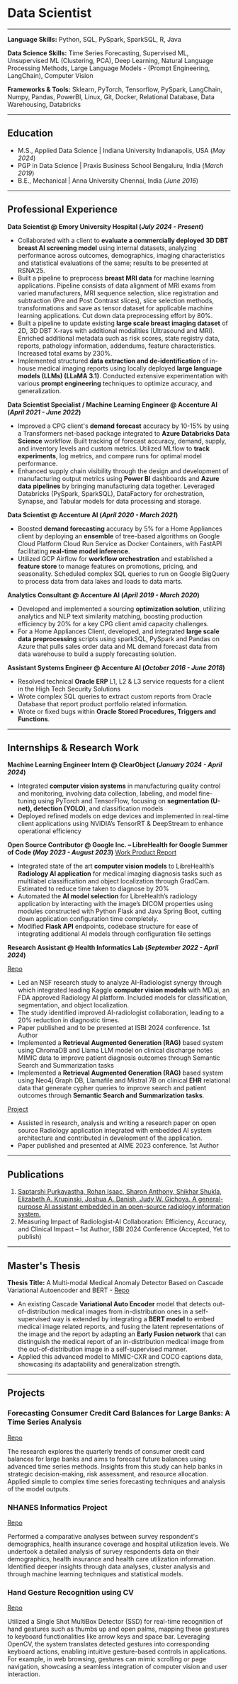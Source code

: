 # Data Scientist

* * *

**Language Skills:** Python, SQL, PySpark, SparkSQL, R, Java

**Data Science Skills:** Time Series Forecasting, Supervised ML, Unsupervised ML (Clustering, PCA), Deep Learning, Natural Language Processing Methods, Large Language Models - (Prompt Engineering, LangChain), Computer Vision

**Frameworks & Tools:** Sklearn, PyTorch, Tensorflow, PySpark, LangChain, Numpy, Pandas, PowerBI, Linux, Git, Docker, Relational Database, Data Warehousing, Databricks

* * *

## Education
- M.S., Applied Data Science	| Indiana University Indianapolis, USA (_May 2024_)
- PGP in Data Science | Praxis Business School Bengaluru, India (_March 2019_)
- B.E., Mechanical | Anna University Chennai, India (_June 2016_)

* * *

## Professional Experience
**Data Scientist @ Emory University Hospital (_July 2024 - Present_)**
- Collaborated with a client to **evaluate a commercially deployed 3D DBT breast AI screening model** using internal datasets, analyzing performance across outcomes, demographics, imaging characteristics and statistical evaluations of the same; results to be presented at RSNA’25. 
- Built a pipeline to preprocess **breast MRI data** for machine learning applications. Pipeline consists of data alignment of MRI exams from varied manufacturers, MRI sequence selection, slice registration and subtraction (Pre and Post Contrast slices), slice selection methods, transformations and save as tensor dataset for applicable machine learning applications. Cut down data preprocessing effort by 80%.
- Built a pipeline to update existing **large scale breast imaging dataset** of 2D, 3D DBT X-rays with additional modalities (Ultrasound and MRI). Enriched additional metadata such as risk scores, state registry data, reports, pathology information, addendums, feature characteristics. Increased total exams by 230%.
- Implemented structured **data extraction and de-identification** of in-house medical imaging reports using locally deployed **large language models (LLMs) (LLaMA 3.1)**. Conducted extensive experimentation with various **prompt engineering** techniques to optimize accuracy, and generalization.

**Data Scientist Specialist / Machine Learning Engineer @ Accenture AI (_April 2021 - June 2022_)**
- Improved a CPG client's **demand forecast** accuracy by 10-15% by using a Transformers net-based package integrated to **Azure Databricks Data Science** workflow. Built tracking of forecast accuracy, demand, supply, and inventory levels and custom metrics. Utilized MLflow to **track experiments**, log metrics, and compare runs for optimal model performance.
- Enhanced supply chain visibility through the design and development of manufacturing output metrics using **Power BI** dashboards and **Azure data pipelines** by bringing manufacturing data together. Leveraged Databricks (PySpark, SparkSQL), DataFactory for orchestration, Synapse, and Tabular models for data processing and storage.

**Data Scientist @ Accenture AI (_April 2020 - March 2021_)**
- Boosted **demand forecasting** accuracy by 5% for a Home Appliances client by deploying an **ensemble** of tree-based algorithms on Google Cloud Platform Cloud Run Service as Docker Containers, with FastAPI facilitating **real-time model inference**. 
- Utilized GCP Airflow for **workflow orchestration** and established a **feature store** to manage features on promotions, pricing, and seasonality. Scheduled complex SQL queries to run on Google BigQuery to process data from data lakes and loads to data marts.

**Analytics Consultant @ Accenture AI (_April 2019 - March 2020_)**
- Developed and implemented a sourcing **optimization solution**, utilizing analytics and NLP text similarity matching, boosting production efficiency by 20% for a key CPG client amid capacity challenges.
- For a Home Appliances Client, developed, and integrated **large scale data preprocessing** scripts using sparkSQL, PySpark and Pandas on Azure that pulls sales order data and ML demand forecast data from data warehouse to build a supply forecasting solution.

**Assistant Systems Engineer @ Accenture AI (_October 2016 - June 2018_)**
- Resolved technical **Oracle ERP** L1, L2 & L3 service requests for a client in the High Tech Security Solutions
- Wrote complex SQL queries to extract custom reports from Oracle Database that report product portfolio related information.
- Wrote or fixed bugs within **Oracle Stored Procedures, Triggers and Functions**.

* * *

## Internships & Research Work
**Machine Learning Engineer Intern @ ClearObject (_January 2024 - April 2024_)**

- Integrated **computer vision systems** in manufacturing quality control and monitoring, involving data collection, labeling, and model fine-tuning using PyTorch and TensorFlow, focusing on **segmentation (U-net), detection (YOLO)**, and classification models
- Deployed refined models on edge devices and implemented in real-time client applications using NVIDIA’s TensorRT & DeepStream to enhance operational efficiency

**Open Source Contributor @ Google Inc. – LibreHealth for Google Summer of Code (_May 2023 - August 2023_)**
[Work Product Report](https://rohanisaac.blogspot.com/2023/08/google-summer-of-code-2023-ai-model.html)

- Integrated state of the art **computer vision models** to LibreHealth’s **Radiology AI application** for medical imaging diagnosis tasks such as multilabel classification and object localization through GradCam. Estimated to reduce time taken to diagnose by 20%
- Automated the **AI model selection** for LibreHealth’s radiology application by interacting with the image’s DICOM properties using modules constructed with Python Flask and Java Spring Boot, cutting down application configuration time completely.
- Modified **Flask API** endpoints, codebase structure for ease of integrating additional AI models through configuration file settings

**Research Assistant @ Health Informatics Lab (_September 2022 - April 2024_)**

[Repo](https://github.com/rogyizac/MD.ai)

- Led an NSF research study to analyze AI-Radiologist synergy through which integrated leading Kaggle **computer vision models** with MD.ai, an FDA approved Radiology AI platform. Included models for classification, segmentation, and object localization.
- The study identified improved AI-radiologist collaboration, leading to a 20% reduction in diagnostic times.
- Paper published and to be presented at ISBI 2024 conference. 1st Author
- Implemented a **Retrieval Augmented Generation (RAG)** based system using ChromaDB and Llama LLM model on clinical discharge notes MIMIC data to improve patient diagnosis outcomes through Semantic Search and Summarization tasks
- Implemented a **Retrieval Augmented Generation (RAG)** based system using Neo4j Graph DB, Llamafile and Mistral 7B on clinical **EHR** relational data that generate cypher queries to improve search and patient outcomes through **Semantic Search and Summarization tasks**.

[Project](https://librehealth.io/projects/lh-radiology/)
- Assisted in research, analysis and writing a research paper on open source Radiology application integrated with embedded AI system architecture and contributed in development of the application.
- Paper published and presented at AIME 2023 conference. 1st Author

* * *

## Publications
1. [Saptarshi Purkayastha, Rohan Isaac, Sharon Anthony, Shikhar Shukla, Elizabeth A. Krupinski, Joshua A. Danish, Judy W. Gichoya. A general-purpose AI assistant embedded in an open-source radiology information system.](https://doi.org/10.48550/arXiv.2303.10338)
2. Measuring Impact of Radiologist-AI Collaboration: Efficiency, Accuracy, and Clinical Impact – 1st Author, ISBI 2024 Conference (Accepted, Yet to publish)

* * *

## Master's Thesis
**Thesis Title:** A Multi-modal Medical Anomaly Detector Based on Cascade Variational Autoencoder and BERT - [Repo](https://github.com/rogyizac/CVAD)
- An existing Cascade **Variational Auto Encoder** model that detects out-of-distribution medical images from in-distribution ones in a self-supervised way is extended by integrating a **BERT model** to embed medical image related reports, and fusing the latent representations of the image and the report by adapting an **Early Fusion network** that can distinguish the medical report of an in-distribution medical image from the out-of-distribution image in a self-supervised manner.
- Applied this advanced model to MIMIC-CXR and COCO captions data, showcasing its adaptability and generalization strength.

* * *

## Projects

### Forecasting Consumer Credit Card Balances for Large Banks: A Time Series Analysis
[Repo](https://github.com/rogyizac/projects/tree/main/ForecastingConsumerCreditBalances)

The research explores the quarterly trends of consumer credit card balances for large banks and aims to forecast future balances using advanced time series methods. Insights from this study can help banks in strategic decision-making, risk assessment, and resource allocation. Applied simple to complex time series forecasting techniques and analysis of the model outputs.

### NHANES Informatics Project
[Repo](https://github.com/rogyizac/NHANES_informatics_project)

Performed a comparative analyses between survey respondent's demographics, health insurance coverage and hospital utilization levels. We undertook a detailed analysis of survey respondents data on their demographics, health insurance and health care utilization information. Identified deeper insights through data analyses, cluster analysis and through machine learning techniques and statistical models.

### Hand Gesture Recognition using CV
[Repo](https://github.com/rogyizac/Gesture-recognition-using-CV)

Utilized a Single Shot MultiBox Detector (SSD) for real-time recognition of hand gestures such as thumbs up and open palms, mapping these gestures to keyboard functionalities like arrow keys and space bar. Leveraging OpenCV, the system translates detected gestures into corresponding keyboard actions, enabling intuitive gesture-based controls in applications. For example, in web browsing, gestures can mimic scrolling or page navigation, showcasing a seamless integration of computer vision and user interaction.
